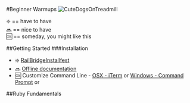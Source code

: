 #Beginner Warmups
![CuteDogsOnTreadmill](https://media.giphy.com/media/13mLwGra9bNEKQ/giphy.gif)

:sparkle: == have to have  
:soon: == nice to have  
:cool: == someday, you might like this  

##Getting Started
###Installation
* :sparkle: [RailBridgeInstallfest](http://docs.railsbridge.org/installfest/installfest)  
* :soon: [Offline documentation](https://blog.kapeli.com/dash-for-ios-android-windows-or-linux)  
* :cool: Customize Command Line - [OSX - iTerm](https://www.iterm2.com/) or [Windows - Command Prompt](http://www.7tutorials.com/how-customize-command-prompt) or 

##Ruby Fundamentals

